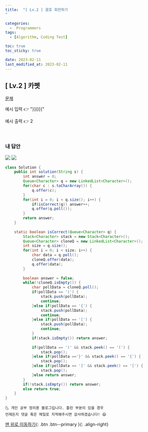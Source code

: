```yaml
---
title:  "[ Lv.2 ] 괄호 회전하기
" 

categories:
  -  Programmers
tags:
  - [Algorithm, Coding Test]

toc: true
toc_sticky: true

date: 2023-02-11
last_modified_at: 2023-02-11
---
```



## [ Lv.2 ] 카펫



<a href="https://school.programmers.co.kr/learn/courses/30/lessons/76502?language=java">문제</a>

예시 입력 👉 "}]()[{"

예시 출력 👉 2


<br>

### 내 답안

<img src="https://user-images.githubusercontent.com/83283010/218262798-0f5f4b07-1dc4-4c53-a904-ef4dedd02fcf.JPG">
<img src="https://user-images.githubusercontent.com/83283010/218262827-7c4f3bcf-ea95-4002-bdb6-0b560f42570d.JPG">




```java
class Solution {
    public int solution(String s) {
		int answer = 0;
		Queue<Character> q = new LinkedList<Character>();
		for(char c : s.toCharArray()) {
			q.offer(c);
		}
		for(int i = 0; i < q.size(); i++) {
			if(isCorrect(q)) answer++;
			q.offer(q.poll());
		}
		return answer;
	}
    
    static boolean isCorrect(Queue<Character> q) {
		Stack<Character> stack = new Stack<Character>();
		Queue<Character> cloneQ = new LinkedList<Character>();
		int size = q.size();
		for(int i = 0; i < size; i++) {
			char data = q.poll();
			cloneQ.offer(data);
			q.offer(data);
		}
		
		boolean answer = false;
		while(!cloneQ.isEmpty()) {
			char pollData = cloneQ.poll();			
			if(pollData == '(') {
				stack.push(pollData);
				continue;
			}else if(pollData == '{') {
				stack.push(pollData);
				continue;
			}else if(pollData == '[') {
				stack.push(pollData);
				continue;
			}
			if(stack.isEmpty()) return answer;
			
			if(pollData == ')' && stack.peek() == '(') {
				stack.pop();
			}else if(pollData =='}' && stack.peek() == '{') {
				stack.pop();
			}else if(pollData == ']' && stack.peek() == '[') {
				stack.pop();
			}else return answer;
		}
		if(!stack.isEmpty()) return answer;
		else return true;
	}
}


```


    🌜 개인 공부 정리용 블로그입니다. 틀린 부분이 있을 경우 
    언제든지 댓글 혹은 메일로 지적해주시면 감사하겠습니다! 😄

[맨 위로 이동하기](#){: .btn .btn--primary }{: .align-right}